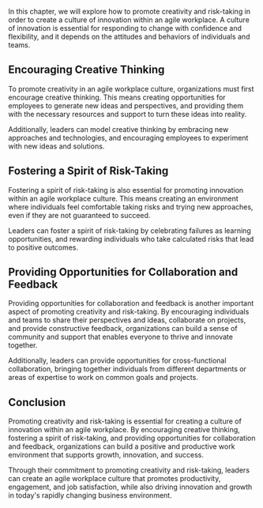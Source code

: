 
In this chapter, we will explore how to promote creativity and risk-taking in order to create a culture of innovation within an agile workplace. A culture of innovation is essential for responding to change with confidence and flexibility, and it depends on the attitudes and behaviors of individuals and teams.

Encouraging Creative Thinking
-----------------------------

To promote creativity in an agile workplace culture, organizations must first encourage creative thinking. This means creating opportunities for employees to generate new ideas and perspectives, and providing them with the necessary resources and support to turn these ideas into reality.

Additionally, leaders can model creative thinking by embracing new approaches and technologies, and encouraging employees to experiment with new ideas and solutions.

Fostering a Spirit of Risk-Taking
---------------------------------

Fostering a spirit of risk-taking is also essential for promoting innovation within an agile workplace culture. This means creating an environment where individuals feel comfortable taking risks and trying new approaches, even if they are not guaranteed to succeed.

Leaders can foster a spirit of risk-taking by celebrating failures as learning opportunities, and rewarding individuals who take calculated risks that lead to positive outcomes.

Providing Opportunities for Collaboration and Feedback
------------------------------------------------------

Providing opportunities for collaboration and feedback is another important aspect of promoting creativity and risk-taking. By encouraging individuals and teams to share their perspectives and ideas, collaborate on projects, and provide constructive feedback, organizations can build a sense of community and support that enables everyone to thrive and innovate together.

Additionally, leaders can provide opportunities for cross-functional collaboration, bringing together individuals from different departments or areas of expertise to work on common goals and projects.

Conclusion
----------

Promoting creativity and risk-taking is essential for creating a culture of innovation within an agile workplace. By encouraging creative thinking, fostering a spirit of risk-taking, and providing opportunities for collaboration and feedback, organizations can build a positive and productive work environment that supports growth, innovation, and success.

Through their commitment to promoting creativity and risk-taking, leaders can create an agile workplace culture that promotes productivity, engagement, and job satisfaction, while also driving innovation and growth in today's rapidly changing business environment.
